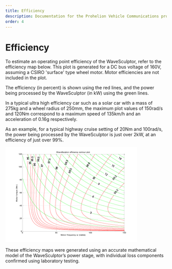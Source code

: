 ```yaml
---
title: Efficiency
description: Documentation for the Prohelion Vehicle Communications protocol
order: 4
---
```


# Efficiency

To estimate an operating point efficiency of the WaveSculptor, refer to the efficiency map below.  This plot is generated for a DC bus voltage of 160V, assuming a CSIRO 'surface' type wheel motor.  Motor efficiencies are not included in the plot.

The efficiency (in percent) is shown using the red lines, and the power being processed by the WaveSculptor (in kW) using the green lines. 

In a typical ultra high efficiency car such as a solar car with a mass of 275kg and a wheel radius of 250mm, the maximum plot values of 150rad/s and 120Nm correspond to a maximum speed of 135km/h and an acceleration of 0.16g respectively.

As an example, for a typical highway cruise setting of 20Nm and 100rad/s, the power being processed by the WaveSculptor is just over 2kW, at an efficiency of just over 99%.

![predicted efficiency map of the WaveSculptor Controller with a 160V DC Bus](images/WaveSculptor_Datasheet.png)

These efficiency maps were generated using an accurate mathematical model of the WaveSculptor’s power stage, with individual loss components confirmed using laboratory testing.
